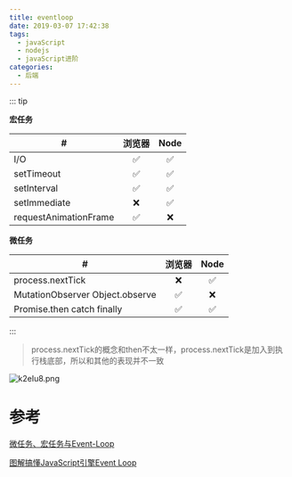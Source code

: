 ```yaml
---
title: eventloop
date: 2019-03-07 17:42:38
tags:
  - javaScript
  - nodejs
  - javaScript进阶
categories:
  - 后端
---
```


::: tip

**宏任务**

| #                     | 浏览器 | Node  |
| --------------------- | :----: | :---: |
| I/O                   |   ✅    |   ✅   |
| setTimeout            |   ✅    |   ✅   |
| setInterval           |   ✅    |   ✅   |
| setImmediate          |   ❌    |   ✅   |
| requestAnimationFrame |   ✅    |   ❌   |

**微任务**

| #                               | 浏览器 | Node  |
| ------------------------------- | :----: | :---: |
| process.nextTick                |   ❌    |   ✅   |
| MutationObserver Object.observe |   ✅    |   ❌   |
| Promise.then catch finally      |   ✅    |   ✅   |

:::

<!-- more -->

> process.nextTick的概念和then不太一样，process.nextTick是加入到执行栈底部，所以和其他的表现并不一致

![k2eIu8.png](https://s2.ax1x.com/2019/02/20/k2eIu8.png)

# 参考

[微任务、宏任务与Event-Loop](https://www.cnblogs.com/jiasm/p/9482443.html)

[图解搞懂JavaScript引擎Event Loop](https://juejin.im/post/5a6309f76fb9a01cab2858b1)
